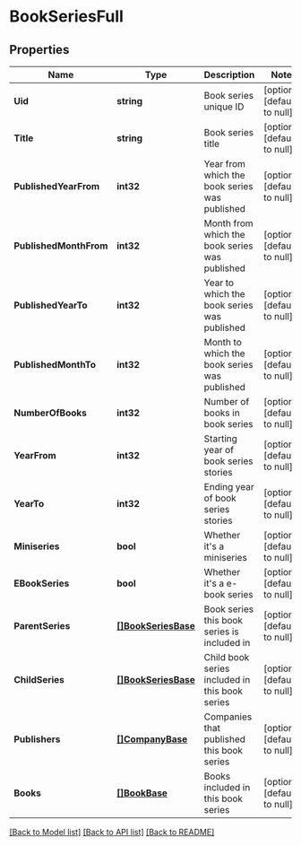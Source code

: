 # BookSeriesFull

## Properties
Name | Type | Description | Notes
------------ | ------------- | ------------- | -------------
**Uid** | **string** | Book series unique ID | [optional] [default to null]
**Title** | **string** | Book series title | [optional] [default to null]
**PublishedYearFrom** | **int32** | Year from which the book series was published | [optional] [default to null]
**PublishedMonthFrom** | **int32** | Month from which the book series was published | [optional] [default to null]
**PublishedYearTo** | **int32** | Year to which the book series was published | [optional] [default to null]
**PublishedMonthTo** | **int32** | Month to which the book series was published | [optional] [default to null]
**NumberOfBooks** | **int32** | Number of books in book series | [optional] [default to null]
**YearFrom** | **int32** | Starting year of book series stories | [optional] [default to null]
**YearTo** | **int32** | Ending year of book series stories | [optional] [default to null]
**Miniseries** | **bool** | Whether it&#39;s a miniseries | [optional] [default to null]
**EBookSeries** | **bool** | Whether it&#39;s a e-book series | [optional] [default to null]
**ParentSeries** | [**[]BookSeriesBase**](BookSeriesBase.md) | Book series this book series is included in | [optional] [default to null]
**ChildSeries** | [**[]BookSeriesBase**](BookSeriesBase.md) | Child book series included in this book series | [optional] [default to null]
**Publishers** | [**[]CompanyBase**](CompanyBase.md) | Companies that published this book series | [optional] [default to null]
**Books** | [**[]BookBase**](BookBase.md) | Books included in this book series | [optional] [default to null]

[[Back to Model list]](../README.md#documentation-for-models) [[Back to API list]](../README.md#documentation-for-api-endpoints) [[Back to README]](../README.md)


